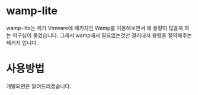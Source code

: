 # wamp-lite
wamp-lite는 제가 Vmware에 패키지인 Wamp를 이용해보면서 왜 용량이 많을까 하는 의구심이 들었습니다. 그래서 wamp에서 필요없는것만 걸러내서 용량을 절약해주는 패키지 입니다.
# 사용방법
개발되면은 알려드리겠습니다.
